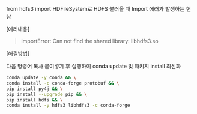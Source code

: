 from hdfs3 import HDFileSystem로 HDFS 불러올 때 Import 에러가 발생하는 현상

[에러내용]

> ImportError: Can not find the shared library: libhdfs3.so


[해결방법]

다음 명령어 복사 붙여넣기 후 실행하여 conda update 및 패키지 install 최신화
~~~bash
conda update -y conda && \
conda install -c conda-forge protobuf && \
pip install py4j && \
pip install --upgrade pip && \
pip install hdfs && \
conda install -y hdfs3 libhdfs3 -c conda-forge
~~~